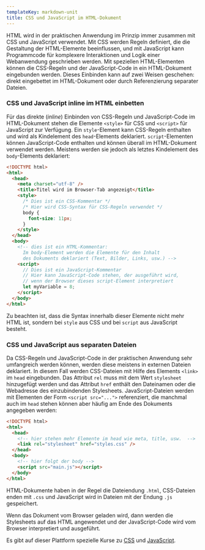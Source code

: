 ```yaml
---
templateKey: markdown-unit
title: CSS und JavaScript im HTML-Dokument
---
```


HTML wird in der praktischen Anwendung im Prinzip immer zusammen mit CSS und JavaScript
verwendet. Mit CSS werden Regeln definiert, die die Gestaltung der HTML-Elemente beeinflussen,
und mit JavaScript kann Programmcode für komplexere Interaktionen und Logik einer Webanwendung
geschrieben werden. Mit speziellen HTML-Elementen können die CSS-Regeln und der JavaScript-Code
in ein HTML-Dokument eingebunden werden. Dieses Einbinden kann auf zwei Weisen geschehen: direkt
eingebettet im HTML-Dokument oder durch Referenzierung separater Dateien.

### CSS und JavaScript inline im HTML einbetten

Für das direkte (_inline_) Einbinden von CSS-Regeln und JavaScript-Code im HTML-Dokument
stehen die Elemente `<style>` für CSS und `<script>` für JavaScript zur Verfügung. Ein
`style`-Element kann CSS-Regeln enthalten und wird als Kindelement des `head`-Elements
deklariert. `script`-Elementen können JavaScript-Code enthalten und können überall
im HTML-Dokument verwendet werden. Meistens werden sie jedoch als letztes Kindelement
des `body`-Elements deklariert:

```html
<!DOCTYPE html>
<html>
  <head>
    <meta charset="utf-8" />
    <title>Titel wird im Browser-Tab angezeigt</title>
    <style>
      /* Dies ist ein CSS-Kommentar */
      /* Hier wird CSS-Syntax für CSS-Regeln verwendet */
      body {
        font-size: 11px;
      }
    </style>
  </head>
  <body>
    <!-- dies ist ein HTML-Kommentar: 
      Im body-Element werden die Elemente für den Inhalt 
      des Dokuments deklariert (Text, Bilder, Links, usw.) -->
    <script>
      // Dies ist ein JavaScript-Kommentar
      // Hier kann JavaScript-Code stehen, der ausgeführt wird,
      // wenn der Browser dieses script-Element interpretiert
      let myVariable = 8;
    </script>
  </body>
</html>
```

Zu beachten ist, dass die Syntax innerhalb dieser Elemente nicht mehr HTML ist, sondern
bei `style` aus CSS und bei `script` aus JavaScript besteht.

### CSS und JavaScript aus separaten Dateien

Da CSS-Regeln und JavaScript-Code in der praktischen Anwendung sehr umfangreich werden
können, werden diese meistens in externen Dateien deklariert. In diesem Fall werden
CSS-Dateien mit Hilfe des Elements `<link>` im `head` eingebunden. Das Attribut
`rel` muss mit dem Wert `stylesheet` hinzugefügt werden und das Attribut
`href` enthält den Dateinamen oder die Webadresse des einzubindenden Stylesheets. JavaScript-Dateien werden mit Elementen der Form `<script src="...">` referenziert, die
manchmal auch im `head` stehen können aber häufig am Ende des Dokuments angegeben werden:

```html
<!DOCTYPE html>
<html>
  <head>
    <!-- hier stehen mehr Elemente im head wie meta, title, usw.  -->
    <link rel="stylesheet" href="styles.css" />
  </head>
  <body>
    <!-- hier folgt der body -->
    <script src="main.js"></script>
  </body>
</html>
```

HTML-Dokumente haben in der Regel die Dateiendung `.html`, CSS-Dateien enden mit `.css` und
JavaScript wird in Dateien mit der Endung `.js` gespeichert.

Wenn das Dokument vom Browser geladen wird, dann werden die Stylesheets auf das HTML angewendet
und der JavaScript-Code wird vom Browser interpretiert und ausgeführt.

Es gibt auf dieser Plattform spezielle Kurse zu [CSS](/css-kompakt) und [JavaScript](/js-from-java).
